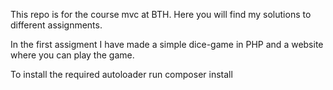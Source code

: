 

This repo is for the course mvc at BTH. Here you will find my solutions to different assignments.

In the first assigment I have made a simple dice-game in PHP and a website where you can play the game. 

To install the required autoloader run composer install